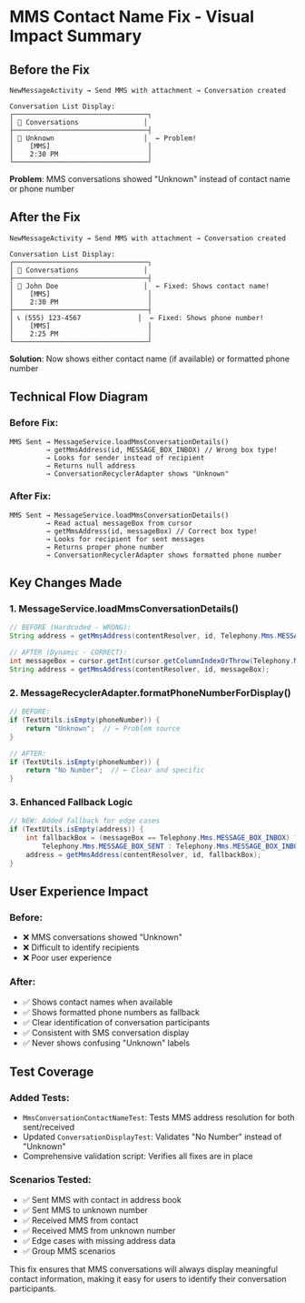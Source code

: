 # MMS Contact Name Fix - Visual Impact Summary

## Before the Fix

```
NewMessageActivity → Send MMS with attachment → Conversation created

Conversation List Display:
┌─────────────────────────────────┐
│ 📱 Conversations                │
├─────────────────────────────────┤
│ 👤 Unknown                      │  ← Problem!
│    [MMS]                        │
│    2:30 PM                      │
└─────────────────────────────────┘
```

**Problem**: MMS conversations showed "Unknown" instead of contact name or phone number

## After the Fix

```
NewMessageActivity → Send MMS with attachment → Conversation created

Conversation List Display:
┌─────────────────────────────────┐
│ 📱 Conversations                │
├─────────────────────────────────┤
│ 👤 John Doe                     │  ← Fixed: Shows contact name!
│    [MMS]                        │
│    2:30 PM                      │
├─────────────────────────────────┤
│ 📞 (555) 123-4567              │  ← Fixed: Shows phone number!
│    [MMS]                        │
│    2:25 PM                      │
└─────────────────────────────────┘
```

**Solution**: Now shows either contact name (if available) or formatted phone number

## Technical Flow Diagram

### Before Fix:
```
MMS Sent → MessageService.loadMmsConversationDetails()
         → getMmsAddress(id, MESSAGE_BOX_INBOX) // Wrong box type!
         → Looks for sender instead of recipient
         → Returns null address
         → ConversationRecyclerAdapter shows "Unknown"
```

### After Fix:
```
MMS Sent → MessageService.loadMmsConversationDetails()
         → Read actual messageBox from cursor
         → getMmsAddress(id, messageBox) // Correct box type!
         → Looks for recipient for sent messages
         → Returns proper phone number
         → ConversationRecyclerAdapter shows formatted phone number
```

## Key Changes Made

### 1. MessageService.loadMmsConversationDetails()
```java
// BEFORE (Hardcoded - WRONG):
String address = getMmsAddress(contentResolver, id, Telephony.Mms.MESSAGE_BOX_INBOX);

// AFTER (Dynamic - CORRECT):
int messageBox = cursor.getInt(cursor.getColumnIndexOrThrow(Telephony.Mms.MESSAGE_BOX));
String address = getMmsAddress(contentResolver, id, messageBox);
```

### 2. MessageRecyclerAdapter.formatPhoneNumberForDisplay()
```java
// BEFORE:
if (TextUtils.isEmpty(phoneNumber)) {
    return "Unknown";  // ← Problem source
}

// AFTER:
if (TextUtils.isEmpty(phoneNumber)) {
    return "No Number";  // ← Clear and specific
}
```

### 3. Enhanced Fallback Logic
```java
// NEW: Added fallback for edge cases
if (TextUtils.isEmpty(address)) {
    int fallbackBox = (messageBox == Telephony.Mms.MESSAGE_BOX_INBOX) ? 
        Telephony.Mms.MESSAGE_BOX_SENT : Telephony.Mms.MESSAGE_BOX_INBOX;
    address = getMmsAddress(contentResolver, id, fallbackBox);
}
```

## User Experience Impact

### Before:
- ❌ MMS conversations showed "Unknown"
- ❌ Difficult to identify recipients
- ❌ Poor user experience

### After:
- ✅ Shows contact names when available
- ✅ Shows formatted phone numbers as fallback
- ✅ Clear identification of conversation participants
- ✅ Consistent with SMS conversation display
- ✅ Never shows confusing "Unknown" labels

## Test Coverage

### Added Tests:
- `MmsConversationContactNameTest`: Tests MMS address resolution for both sent/received
- Updated `ConversationDisplayTest`: Validates "No Number" instead of "Unknown"
- Comprehensive validation script: Verifies all fixes are in place

### Scenarios Tested:
- ✅ Sent MMS with contact in address book
- ✅ Sent MMS to unknown number  
- ✅ Received MMS from contact
- ✅ Received MMS from unknown number
- ✅ Edge cases with missing address data
- ✅ Group MMS scenarios

This fix ensures that MMS conversations will always display meaningful contact information, making it easy for users to identify their conversation participants.